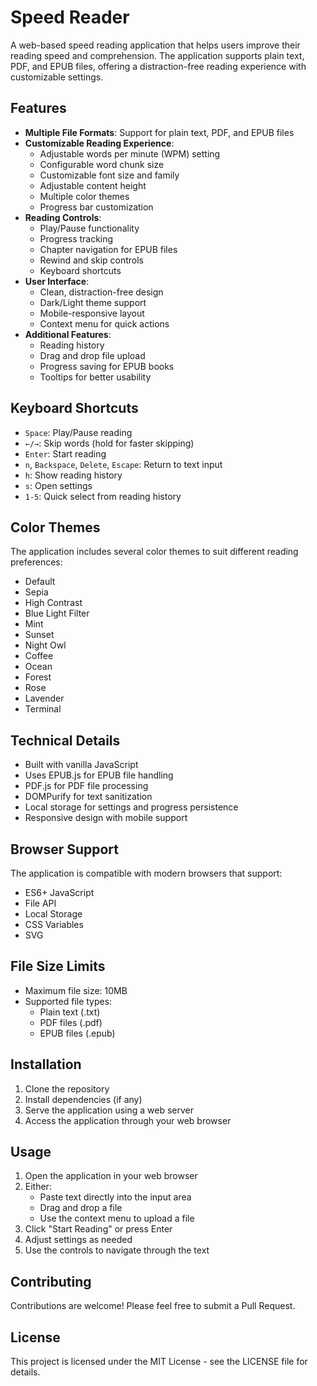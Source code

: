 # Speed Reader

A web-based speed reading application that helps users improve their reading speed and comprehension. The application supports plain text, PDF, and EPUB files, offering a distraction-free reading experience with customizable settings.

## Features

- **Multiple File Formats**: Support for plain text, PDF, and EPUB files
- **Customizable Reading Experience**:
  - Adjustable words per minute (WPM) setting
  - Configurable word chunk size
  - Customizable font size and family
  - Adjustable content height
  - Multiple color themes
  - Progress bar customization
- **Reading Controls**:
  - Play/Pause functionality
  - Progress tracking
  - Chapter navigation for EPUB files
  - Rewind and skip controls
  - Keyboard shortcuts
- **User Interface**:
  - Clean, distraction-free design
  - Dark/Light theme support
  - Mobile-responsive layout
  - Context menu for quick actions
- **Additional Features**:
  - Reading history
  - Drag and drop file upload
  - Progress saving for EPUB books
  - Tooltips for better usability

## Keyboard Shortcuts

- `Space`: Play/Pause reading
- `←/→`: Skip words (hold for faster skipping)
- `Enter`: Start reading
- `n`, `Backspace`, `Delete`, `Escape`: Return to text input
- `h`: Show reading history
- `s`: Open settings
- `1-5`: Quick select from reading history

## Color Themes

The application includes several color themes to suit different reading preferences:
- Default
- Sepia
- High Contrast
- Blue Light Filter
- Mint
- Sunset
- Night Owl
- Coffee
- Ocean
- Forest
- Rose
- Lavender
- Terminal

## Technical Details

- Built with vanilla JavaScript
- Uses EPUB.js for EPUB file handling
- PDF.js for PDF file processing
- DOMPurify for text sanitization
- Local storage for settings and progress persistence
- Responsive design with mobile support

## Browser Support

The application is compatible with modern browsers that support:
- ES6+ JavaScript
- File API
- Local Storage
- CSS Variables
- SVG

## File Size Limits

- Maximum file size: 10MB
- Supported file types:
  - Plain text (.txt)
  - PDF files (.pdf)
  - EPUB files (.epub)

## Installation

1. Clone the repository
2. Install dependencies (if any)
3. Serve the application using a web server
4. Access the application through your web browser

## Usage

1. Open the application in your web browser
2. Either:
   - Paste text directly into the input area
   - Drag and drop a file
   - Use the context menu to upload a file
3. Click "Start Reading" or press Enter
4. Adjust settings as needed
5. Use the controls to navigate through the text

## Contributing

Contributions are welcome! Please feel free to submit a Pull Request.

## License

This project is licensed under the MIT License - see the LICENSE file for details. 
